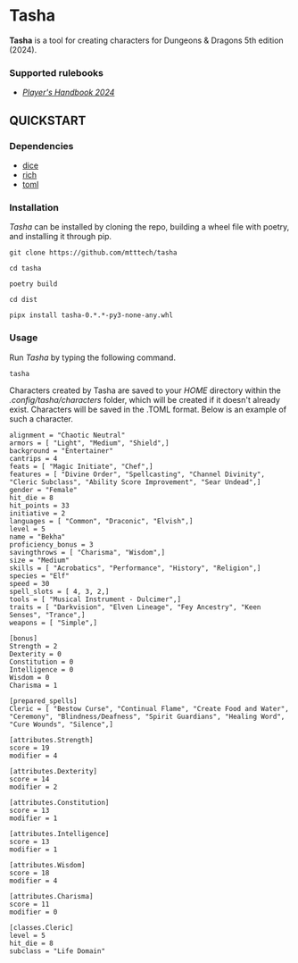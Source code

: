 # Tasha

**Tasha** is a tool for creating characters for Dungeons & Dragons 5th edition (2024).

### Supported rulebooks

  * [*Player's Handbook 2024*](https://www.amazon.com/Dungeons-Dragons-Players-Handbook-Rulebook/dp/0786969512/ref=sr_1_1?crid=Q5CVDF9LEKCR&dib=eyJ2IjoiMSJ9.KggBZNS4k50B6gIGZykwyAllHlDPYc0OKbcSPRUnOeaf7xarl1Qh75B-svm690jDc5Ubb8NE7-FQlF93zPqJ4nzpY9hKrLipiAh3VdIXeklwDRgL2xhQ4qlb6L5frqXVCqZ5F1owxNa8HJ0u-NuittVd-wUBE2oeEdJ71qed1yNp4NM-Xmo6BZeInTeROhQtepObqQHkIYTsFvWXlIEA_iVEtS8JKbZkLz0AxGnJY9U.zsuk-fEv2n0ZfuKE8fzhKVaVLpChNEwjNZm2S8lZZIk&dib_tag=se&keywords=players%2Bhandbook%2B5e%2B2024&qid=1727028562&sprefix=players%2Caps%2C149&sr=8-1&th=1)

## QUICKSTART

### Dependencies

* [dice](https://github.com/borntyping/python-dice)
* [rich](https://github.com/Textualize/rich)
* [toml](https://github.com/uiri/toml)

### Installation

*Tasha* can be installed by cloning the repo, building a wheel file with poetry, and installing it through pip.

```
git clone https://github.com/mtttech/tasha

cd tasha

poetry build

cd dist

pipx install tasha-0.*.*-py3-none-any.whl
```

### Usage

Run *Tasha* by typing the following command.

```
tasha
```

Characters created by Tasha are saved to your *HOME* directory within the *.config/tasha/characters* folder, which will be created if it doesn't already exist. Characters will be saved in the .TOML format. Below is an example of such a character.

```
alignment = "Chaotic Neutral"
armors = [ "Light", "Medium", "Shield",]
background = "Entertainer"
cantrips = 4
feats = [ "Magic Initiate", "Chef",]
features = [ "Divine Order", "Spellcasting", "Channel Divinity", "Cleric Subclass", "Ability Score Improvement", "Sear Undead",]
gender = "Female"
hit_die = 8
hit_points = 33
initiative = 2
languages = [ "Common", "Draconic", "Elvish",]
level = 5
name = "Bekha"
proficiency_bonus = 3
savingthrows = [ "Charisma", "Wisdom",]
size = "Medium"
skills = [ "Acrobatics", "Performance", "History", "Religion",]
species = "Elf"
speed = 30
spell_slots = [ 4, 3, 2,]
tools = [ "Musical Instrument - Dulcimer",]
traits = [ "Darkvision", "Elven Lineage", "Fey Ancestry", "Keen Senses", "Trance",]
weapons = [ "Simple",]

[bonus]
Strength = 2
Dexterity = 0
Constitution = 0
Intelligence = 0
Wisdom = 0
Charisma = 1

[prepared_spells]
Cleric = [ "Bestow Curse", "Continual Flame", "Create Food and Water", "Ceremony", "Blindness/Deafness", "Spirit Guardians", "Healing Word", "Cure Wounds", "Silence",]

[attributes.Strength]
score = 19
modifier = 4

[attributes.Dexterity]
score = 14
modifier = 2

[attributes.Constitution]
score = 13
modifier = 1

[attributes.Intelligence]
score = 13
modifier = 1

[attributes.Wisdom]
score = 18
modifier = 4

[attributes.Charisma]
score = 11
modifier = 0

[classes.Cleric]
level = 5
hit_die = 8
subclass = "Life Domain"
```
